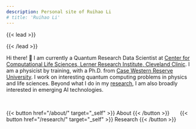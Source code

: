 ```yaml
---
description: Personal site of Ruihao Li
# title: 'Ruihao Li'
---
```


<!-- {{< lead >}}
Theoretical Condensed Matter Physics
{{< /lead >}} -->

{{< lead >}}

{{< /lead >}}

Hi there! 👋
I am currently a Quantum Research Data Scientist at [Center for Computational Life Sciences, Lerner Research Institute, Cleveland Clinic](https://my.clevelandclinic.org/research/computational-life-sciences).
I am a physicist by training, with a Ph.D. from [Case Western Reserve University](https://case.edu/).
I work on interesting quantum computing problems in physics and life sciences.
Beyond what I do in my [research](/research/), I am also broadly interested in emerging AI technologies.
<!-- Sometimes I write stuff on my [blog](/blog/). -->
<!-- I am a PhD candidate at [Case Western Reserve University](https://case.edu/), researching on spintronics in topological materials as well as quantum computing.  -->

<br>

{{< button href="/about/" target="_self" >}}
About
{{< /button >}}
&nbsp; &nbsp; &nbsp;
{{< button href="/research/" target="_self" >}}
Research
{{< /button >}}
